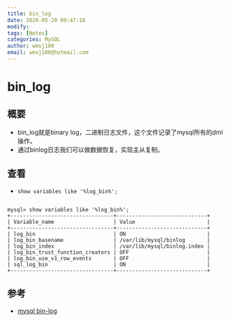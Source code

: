 ```yaml
---
title: bin_log
date: 2020-05-20 09:47:18
modify: 
tags: [Notes]
categories: MySQL
author: wmsj100
email: wmsj100@hotmail.com
---
```


# bin_log

## 概要

- bin_log就是binary log，二进制日志文件，这个文件记录了mysql所有的dml操作。
- 通过binlog日志我们可以做数据恢复，实现主从复制。

## 查看

- `show variables like '%log_bin%';`
```

mysql> show variables like '%log_bin%';
+---------------------------------+-----------------------------+
| Variable_name                   | Value                       |
+---------------------------------+-----------------------------+
| log_bin                         | ON                          |
| log_bin_basename                | /var/lib/mysql/binlog       |
| log_bin_index                   | /var/lib/mysql/binlog.index |
| log_bin_trust_function_creators | OFF                         |
| log_bin_use_v1_row_events       | OFF                         |
| sql_log_bin                     | ON                          |
+---------------------------------+-----------------------------+
```

## 参考

- [mysql bin-log](https://blog.csdn.net/king_kgh/article/details/74800513)
